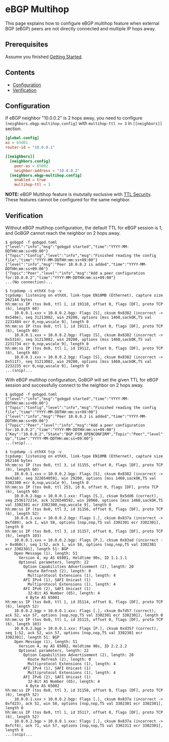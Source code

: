 # eBGP Multihop

This page explains how to configure eBGP multihop feature when external
BGP (eBGP) peers are not directly connected and multiple IP hops away.

## Prerequisites

Assume you finished [Getting Started](https://github.com/osrg/gobgp/blob/master/docs/sources/getting-started.md).

## Contents

- [Configuration](#section0)
- [Verification](#section1)

## <a name="section0"> Configuration

If eBGP neighbor "10.0.0.2" is 2 hops away, you need to configure
`[neighbors.ebgp-multihop.config]` with `multihop-ttl >= 3` in
`[[neighbors]]` section.

```toml
[global.config]
as = 65001
router-id = "10.0.0.1"

[[neighbors]]
  [neighbors.config]
    peer-as = 65002
    neighbor-address = "10.0.0.2"
  [neighbors.ebgp-multihop.config]
    enabled = true
    multihop-ttl = 3
```

**NOTE:** eBGP Multihop feature is mututally exclusive with
[TTL Security](https://github.com/osrg/gobgp/blob/master/docs/sources/ttl-security.md).
These features cannot be configured for the same neighbor.

## <a name="section1"> Verification

Without eBGP multihop configuration, the default TTL for eBGP session is 1,
and GoBGP cannot reach the neighbor on 2 hops away.

```
$ gobgpd -f gobgpd.toml
{"level":"info","msg":"gobgpd started","time":"YYYY-MM-DDTHH:mm:ss+09:00"}
{"Topic":"Config","level":"info","msg":"Finished reading the config file","time":"YYYY-MM-DDTHH:mm:ss+09:00"}
{"level":"info","msg":"Peer 10.0.0.2 is added","time":"YYYY-MM-DDTHH:mm:ss+09:00"}
{"Topic":"Peer","level":"info","msg":"Add a peer configuration for:10.0.0.2","time":"YYYY-MM-DDTHH:mm:ss+09:00"}
...(No connection)...
```

```
$ tcpdump -i ethXX tcp -v
tcpdump: listening on ethXX, link-type EN10MB (Ethernet), capture size 262144 bytes
hh:mm:ss IP (tos 0x0, ttl 1, id 19110, offset 0, flags [DF], proto TCP (6), length 60)
    10.0.0.1.xxx > 10.0.0.2.bgp: Flags [S], cksum 0x8382 (incorrect -> 0x540e), seq 31213082, win 29200, options [mss 1460,sackOK,TS val 2231484 ecr 0,nop,wscale 9], length 0
hh:mm:ss IP (tos 0x0, ttl 1, id 19111, offset 0, flags [DF], proto TCP (6), length 60)
    10.0.0.1.xxx > 10.0.0.2.bgp: Flags [S], cksum 0x8382 (incorrect -> 0x5314), seq 31213082, win 29200, options [mss 1460,sackOK,TS val 2231734 ecr 0,nop,wscale 9], length 0
hh:mm:ss IP (tos 0x0, ttl 1, id 19112, offset 0, flags [DF], proto TCP (6), length 60)
    10.0.0.1.xxx > 10.0.0.2.bgp: Flags [S], cksum 0x8382 (incorrect -> 0x511f), seq 31213082, win 29200, options [mss 1460,sackOK,TS val 2232235 ecr 0,nop,wscale 9], length 0
...(snip)...
```

With eBGP multihop configuration, GoBGP will set the given TTL for eBGP
session and successfully connect to the neighbor on 2 hops away.

```
$ gobgpd -f gobgpd.toml
{"level":"info","msg":"gobgpd started","time":"YYYY-MM-DDTHH:mm:ss+09:00"}
{"Topic":"Config","level":"info","msg":"Finished reading the config file","time":"YYYY-MM-DDTHH:mm:ss+09:00"}
{"level":"info","msg":"Peer 10.0.0.2 is added","time":"YYYY-MM-DDTHH:mm:ss+09:00"}
{"Topic":"Peer","level":"info","msg":"Add a peer configuration for:10.0.0.2","time":"YYYY-MM-DDTHH:mm:ss+09:00"}
{"Key":"10.0.0.2","State":"BGP_FSM_OPENCONFIRM","Topic":"Peer","level":"info","msg":"Peer Up","time":"YYYY-MM-DDTHH:mm:ss+09:00"}
...(snip)...
```

```
$ tcpdump -i ethXX tcp -v
tcpdump: listening on ethXX, link-type EN10MB (Ethernet), capture size 262144 bytes
hh:mm:ss IP (tos 0x0, ttl 3, id 31155, offset 0, flags [DF], proto TCP (6), length 60)
    10.0.0.1.xxx > 10.0.0.2.bgp: Flags [S], cksum 0x8382 (incorrect -> 0x42a8), seq 3226540591, win 29200, options [mss 1460,sackOK,TS val 3302300 ecr 0,nop,wscale 9], length 0
hh:mm:ss IP (tos 0x0, ttl 253, id 0, offset 0, flags [DF], proto TCP (6), length 60)
    10.0.0.2.bgp > 10.0.0.1.xxx: Flags [S.], cksum 0x5dd6 (correct), seq 2536172214, ack 3226540592, win 28960, options [mss 1460,sackOK,TS val 3302301 ecr 3302300,nop,wscale 9], length 0
hh:mm:ss IP (tos 0x0, ttl 3, id 31156, offset 0, flags [DF], proto TCP (6), length 52)
    10.0.0.1.xxx > 10.0.0.2.bgp: Flags [.], cksum 0x837a (incorrect -> 0xfd89), ack 1, win 58, options [nop,nop,TS val 3302301 ecr 3302301], length 0
hh:mm:ss IP (tos 0x0, ttl 3, id 31157, offset 0, flags [DF], proto TCP (6), length 103)
    10.0.0.1.xxx > 10.0.0.2.bgp: Flags [P.], cksum 0x83ad (incorrect -> 0xd68c), seq 1:52, ack 1, win 58, options [nop,nop,TS val 3302301 ecr 3302301], length 51: BGP
	Open Message (1), length: 51
	  Version 4, my AS 65001, Holdtime 90s, ID 1.1.1.1
	  Optional parameters, length: 22
	    Option Capabilities Advertisement (2), length: 20
	      Route Refresh (2), length: 0
	      Multiprotocol Extensions (1), length: 4
		AFI IPv4 (1), SAFI Unicast (1)
	      Multiprotocol Extensions (1), length: 4
		AFI IPv6 (2), SAFI Unicast (1)
	      32-Bit AS Number (65), length: 4
		 4 Byte AS 65001
hh:mm:ss IP (tos 0x0, ttl 1, id 35114, offset 0, flags [DF], proto TCP (6), length 52)
    10.0.0.2.bgp > 10.0.0.1.xxx: Flags [.], cksum 0xfd57 (correct), ack 52, win 57, options [nop,nop,TS val 3302301 ecr 3302301], length 0
hh:mm:ss IP (tos 0x0, ttl 1, id 35115, offset 0, flags [DF], proto TCP (6), length 103)
    10.0.0.2.bgp > 10.0.0.1.xxx: Flags [P.], cksum 0xd357 (correct), seq 1:52, ack 52, win 57, options [nop,nop,TS val 3302301 ecr 3302301], length 51: BGP
	Open Message (1), length: 51
	  Version 4, my AS 65002, Holdtime 90s, ID 2.2.2.2
	  Optional parameters, length: 22
	    Option Capabilities Advertisement (2), length: 20
	      Route Refresh (2), length: 0
	      Multiprotocol Extensions (1), length: 4
		AFI IPv4 (1), SAFI Unicast (1)
	      Multiprotocol Extensions (1), length: 4
		AFI IPv6 (2), SAFI Unicast (1)
	      32-Bit AS Number (65), length: 4
		 4 Byte AS 65002
hh:mm:ss IP (tos 0x0, ttl 3, id 31158, offset 0, flags [DF], proto TCP (6), length 52)
    10.0.0.1.xxx > 10.0.0.2.bgp: Flags [.], cksum 0x837a (incorrect -> 0xfd23), ack 52, win 58, options [nop,nop,TS val 3302301 ecr 3302301], length 0
hh:mm:ss IP (tos 0x0, ttl 1, id 35117, offset 0, flags [DF], proto TCP (6), length 52)
    10.0.0.2.bgp > 10.0.0.1.xxx: Flags [.], cksum 0x837a (incorrect -> 0xfcf4), ack 71, win 57, options [nop,nop,TS val 3302311 ecr 3302301], length 0
...(snip)...
```
